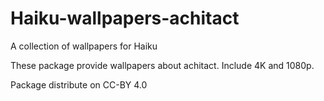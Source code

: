 # Haiku-wallpapers-achitact

A collection of wallpapers for Haiku

These package provide wallpapers about achitact.
Include 4K and 1080p.

Package distribute on CC-BY 4.0